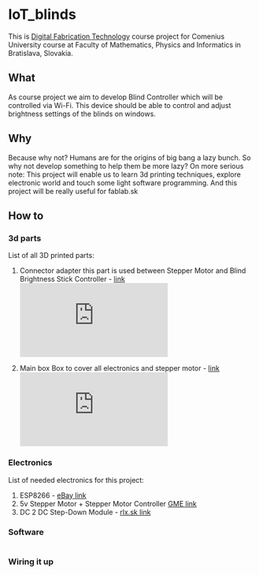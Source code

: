 # IoT_blinds
This is [Digital Fabrication Technology](http://dai.fmph.uniba.sk/courses/dtv/index.php/DTV) course project for Comenius University course at Faculty of Mathematics, Physics and Informatics in Bratislava, Slovakia.
## What
As course project we aim to develop Blind Controller which will be controlled via Wi-Fi. This device should be able to control and adjust brightness settings of the blinds on windows.
## Why
Because why not? Humans are for the origins of big bang a lazy bunch. So why not develop something to help them be more lazy?
On more serious note: This project will enable us to learn 3d printing techniques, explore electronic world and touch some light software programming. And this project will be really useful for fablab.sk
## How to
### 3d parts
List of all 3D printed parts:
1. Connector adapter
  this part is used between Stepper Motor and Blind Brightness Stick Controller - [link](https://github.com/andynet/IoT_blinds/blob/master/servo_2_zaluzie1.1.stl)  
  ![Connector Adapter](https://github.com/andynet/IoT_blinds/blob/master/servo_2_zaluzie1.1.stl "Connector Adapter")  


2. Main box
Box to cover all electronics and stepper motor - [link](https://github.com/andynet/IoT_blinds/blob/master/servo_2_zaluzie1.1.stl)  
  ![Connector Adapter](https://github.com/andynet/IoT_blinds/blob/master/servo_2_zaluzie1.1.stl "Connector Adapter")

### Electronics
List of needed electronics for this project:
1. ESP8266 - [eBay link](http://www.ebay.com/itm/1-2-5-10PCS-ESP8266-ESP-12E-Wireless-Remote-Serial-WIFI-Transceiver-Board-Module-/191981905297?var=&hash=item2cb3036591:m:m32tG5UYU4U1RfD8dfjf8Uw)
2. 5v Stepper Motor + Stepper Motor Controller [GME link](https://www.gme.sk/krokovy-motor-driver)
4. DC 2 DC Step-Down Module - [rlx.sk link](http://rlx.sk/en/power-supply-control-boards/2119-lm2596-dc-dc-buck-converter-step-down-power-module-output-125v-35v.html?search_query=step+down&results=1239)

### Software

```
```


### Wiring it up
